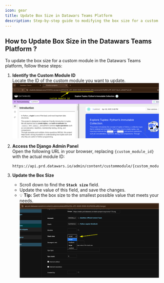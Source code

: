 ```yaml
---
icon: gear
title: Update Box Size in Datawars Teams Platform
description: Step-by-step guide to modifying the box size for a custom module via the Django Admin interface.
---
```




## How to Update Box Size in the Datawars Teams Platform ?

To update the box size for a custom module in the Datawars Teams platform, follow these steps:

1. **Identify the Custom Module ID**  
   Locate the ID of the custom module you want to update.
   ![Custom Module ID](../static/admin-tasks-img/custom-module-id.png)

2. **Access the Django Admin Panel**  
   Open the following URL in your browser, replacing `{custom_module_id}` with the actual module ID:  
   ```
   https://api.prd.datawars.io/admin/content/custommodule/{custom_module_id}
   ```

3. **Update the Box Size**  
   - Scroll down to find the **`Stack size`** field.
   - Update the value of this field, and save the changes.
   - 💡 **Tip:** Set the box size to the smallest possible value that meets your needs.
    ![Select Stack Size](../static/admin-tasks-img/stack-size.png)